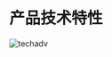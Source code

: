 # 产品技术特性

![techadv](https://oneprocloud.oss-cn-beijing.aliyuncs.com/_images/techadv.png 'size:50%')

